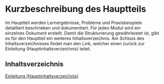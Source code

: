 # Kurzbeschreibung des Hauptteils

Im Hauptteil werden Lernergebnisse, Probleme und Praxisbeispiele detailliert beschrieben und dokumentiert. Für jedes Modul wird ein einzelnes Dokument erstellt. Damit die Strukturierung gewährleistet ist, gibt es für den Hauptteil ein weiteres Inhaltsverzeichnis. Am Schluss des Inhaltsverzeichnisses findet man den Link, welcher einen zurück zur Einleitung (Hauptinhaltsverzeichnis) leitet.

## Inhaltsverzeichnis

[Einleitung (Hauptinhaltsverzeichnis)](../Einleitung.md)
